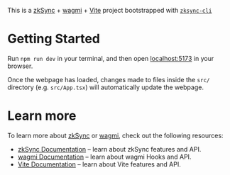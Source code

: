 This is a [zkSync](https://zksync.io) + [wagmi](https://wagmi.sh) + [Vite](https://vitejs.dev/) project bootstrapped with [`zksync-cli`](https://github.com/matter-labs/zksync-cli)

# Getting Started

Run `npm run dev` in your terminal, and then open [localhost:5173](http://localhost:5173) in your browser.

Once the webpage has loaded, changes made to files inside the `src/` directory (e.g. `src/App.tsx`) will automatically update the webpage.

# Learn more

To learn more about [zkSync](https://zksync.io) or [wagmi](https://wagmi.sh), check out the following resources:

- [zkSync Documentation](https://era.zksync.io/docs/dev) – learn about zkSync features and API.
- [wagmi Documentation](https://wagmi.sh) – learn about wagmi Hooks and API.
- [Vite Documentation](https://vitejs.dev/) – learn about Vite features and API.
